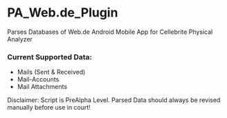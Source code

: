 # PA_Web.de_Plugin
Parses Databases of Web.de Android Mobile App for Cellebrite Physical Analyzer

### Current Supported Data:
* Mails (Sent & Received)
* Mail-Accounts
* Mail Attachments

Disclaimer:
Script is PreAlpha Level. Parsed Data should always be revised manually before use in court!
